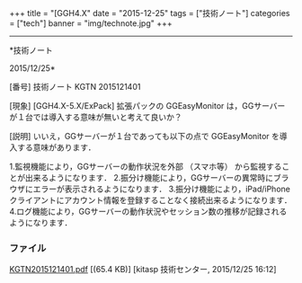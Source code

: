 ﻿+++
title = "[GGH4.X"
date = "2015-12-25"
tags = ["技術ノート"]
categories = ["tech"]
banner = "img/technote.jpg"
+++

-----------------------------------------------------------------------------------------------------------------------------

*技術ノート

2015/12/25*


[番号]
技術ノート KGTN 2015121401

[現象]
[GGH4.X-5.X/ExPack] 拡張パックの GGEasyMonitor
は，GGサーバーが１台では導入する意味が無いと考えて良いか？

[説明]
いいえ，GGサーバーが１台であっても以下の点で GGEasyMonitor
を導入する意味があります．

1.監視機能により，GGサーバーの動作状況を外部 （スマホ等）
から監視することが出来るようになります．
2.振分け機能により，GGサーバーの異常時にブラウザにエラーが表示されるようになります．
3.振分け機能により，iPad/iPhoneクライアントにアカウント情報を登録することなく接続出来るようになります．
4.ログ機能により，GGサーバーの動作状況やセッション数の推移が記録されるようになります．


### ファイル

 
 


[KGTN2015121401.pdf](http://techreport.kitasp.net/attachments/download/2398/KGTN2015121401.pdf)
 [(65.4 KB)] [kitasp 技術センター, 2015/12/25
16:12]


 


 


